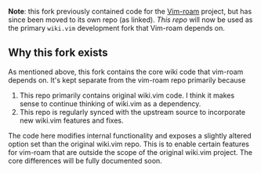 **Note**: this fork previously contained code for the [Vim-roam](https://github.com/samgriesemer/vim-roam)
project, but has since been moved to its own repo (as linked). _This repo_ will now be used as the primary
`wiki.vim` development fork that Vim-roam depends on. 

## Why this fork exists
As mentioned above, this fork contains the core wiki code that vim-roam depends on. It's
kept separate from the vim-roam repo primarily because

1. This repo primarily contains original wiki.vim code. I think it makes sense to continue
   thinking of wiki.vim as a dependency.
2. This repo is regularly synced with the upstream source to incorporate new wiki.vim
   features and fixes. 

The code here modifies internal functionality and exposes a slightly altered option set
than the original wiki.vim repo. This is to enable certain features for vim-roam that are
outside the scope of the original wiki.vim project. The core differences will be fully
documented soon.
